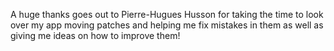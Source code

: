 A huge thanks goes out to Pierre-Hugues Husson for taking the time to
look over my app moving patches and helping me fix mistakes in them as
well as giving me ideas on how to improve them!
